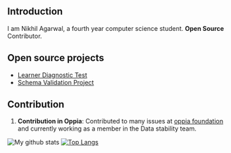 
## Introduction

I am Nikhil Agarwal, a fourth year computer science student.
**Open Source** Contributor.

## Open source projects
- [Learner Diagnostic Test](https://github.com/Nik-09/major-projects/blob/main/LearnerDiagnosticTest.md)
- [Schema Validation Project](https://github.com/Nik-09/major-projects/blob/main/SchemaValidationSystem.md)

## Contribution

1. **Contribution in Oppia**: Contributed to many issues at [oppia foundation](https://github.com/oppia/oppia/) and currently working as a member in the Data stability team.  

  
     
![My github stats](https://github-readme-stats.vercel.app/api?username=nik-09&show_icons=true&count_private=true?theme=tokyonight)
[![Top Langs](https://github-readme-stats.vercel.app/api/top-langs/?username=nik-09&layout=compact)](https://github.com/anuraghazra/github-readme-stats)
